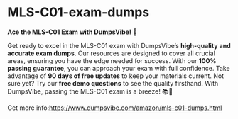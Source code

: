 # MLS-C01-exam-dumps
**Ace the MLS-C01 Exam with DumpsVibe!** 🎉

Get ready to excel in the MLS-C01 exam with DumpsVibe’s **high-quality and accurate exam dumps**. Our resources are designed to cover all crucial areas, ensuring you have the edge needed for success. With our **100% passing guarantee**, you can approach your exam with full confidence. Take advantage of **90 days of free updates** to keep your materials current. Not sure yet? Try our **free demo questions** to see the quality firsthand. With DumpsVibe, passing the MLS-C01 exam is a breeze! 📚🌟

Get more info:https://www.dumpsvibe.com/amazon/mls-c01-dumps.html



